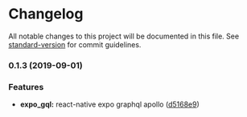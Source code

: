 # Changelog

All notable changes to this project will be documented in this file. See [standard-version](https://github.com/conventional-changelog/standard-version) for commit guidelines.

### 0.1.3 (2019-09-01)


### Features

* **expo_gql:** react-native expo graphql apollo ([d5168e9](https://github.com/darylwalsh/react-native-expo-ts-apollo/commit/d5168e9))
